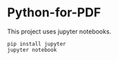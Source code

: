 # Python-for-PDF

This project uses jupyter notebooks.

```
pip install jupyter
jupyter notebook
```
